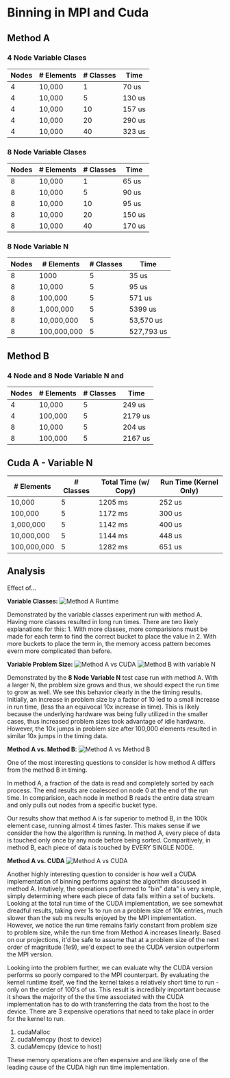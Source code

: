 # Binning in MPI and Cuda

## Method A

### 4 Node Variable Clases
| Nodes | # Elements | # Classes | Time   |
|-------|------------|-----------|--------|
| 4     | 10,000     | 1         | 70 us  |
| 4     | 10,000     | 5         | 130 us |
| 4     | 10,000     | 10        | 157 us |
| 4     | 10,000     | 20        | 290 us |
| 4     | 10,000     | 40        | 323 us |

### 8 Node Variable Clases
| Nodes | # Elements | # Classes | Time   |
|-------|------------|-----------|--------|
| 8     | 10,000     | 1         | 65 us  |
| 8     | 10,000     | 5         | 90 us  |
| 8     | 10,000     | 10        | 95 us  |
| 8     | 10,000     | 20        | 150 us |
| 8     | 10,000     | 40        | 170 us |

### 8 Node Variable N 
| Nodes | # Elements | # Classes | Time       |
|-------|------------|-----------|------------|
| 8     | 1000       | 5         | 35 us      |
| 8     | 10,000     | 5         | 95 us      |
| 8     | 100,000    | 5         | 571 us     |
| 8     | 1,000,000  | 5         | 5399 us    |
| 8     | 10,000,000 | 5         | 53,570 us  |
| 8     | 100,000,000| 5         | 527,793 us |

## Method B
### 4 Node and 8 Node Variable N and 
| Nodes | # Elements | # Classes | Time   |
|-------|------------|-----------|--------|
| 4     | 10,000     | 5         | 249 us |
| 4     | 100,000    | 5         | 2179 us|
| 8     | 10,000     | 5         | 204 us |
| 8     | 100,000    | 5         | 2167 us|

## Cuda A - Variable N
| # Elements  | # Classes | Total Time (w/ Copy) | Run Time (Kernel Only) |
|-------------|-----------|----------------------|------------------------|
| 10,000      | 5         | 1205 ms              | 252 us                 |
| 100,000     | 5         | 1172 ms              | 300 us                 |
| 1,000,000   | 5         | 1142 ms              | 400 us                 |
| 10,000,000  | 5         | 1144 ms              | 448 us                 |
| 100,000,000 | 5         | 1282 ms              | 651 us                 |

## Analysis
Effect of...

**Variable Classes:** 
![Method A Runtime](method_a_runtime.png)

Demonstrated by the variable classes experiment run with method A. 
Having more classes resulted in long run times. There are two likely explanations 
for this:
    1. With more classes, more comparisions must be made for each term to find 
    the correct bucket to place the value in
    2. With more buckets to place the term in, the memory access pattern becomes 
    evern more complicated than before. 

**Variable Problem Size:** 
![Method A vs CUDA](method_a_vs_cuda.png)
![Method B with variable N](method_b.png)

Demonstrated by the **8 Node Variable N** test case run with method A.
With a larger N, the problem size grows and thus, we should expect the run time
to grow as well. We see this behavior clearly in the the timing results. Initially,
an increase in problem size by a factor of 10 led to a small increase in run time,
(less tha an equivocal 10x increase in time). This is likely because the underlying
hardware was being fully utilized in the smaller cases, thus increased problem sizes 
took advantage of idle hardware. However, the 10x jumps in problem size after 
100,000 elements resulted in similar 10x jumps in the timing 
data. 

**Method A vs. Method B**:
![Method A vs Method B](a_vs_b.png)

One of the most interesting questions to consider is how method A differs 
from the method B in timing. 

In method A, a fraction of the data is read and completely sorted by each process. 
The end results are coalesced on node 0 at the end of the run time. 
In comparision, each node in method B reads the entire data stream and only pulls
out nodes from a specific bucket type.

Our results show that method A is far superior to method B, in the 100k element 
case, running almost 4 times faster. This makes sense if we consider the how the
algorithm is running. In method A, every piece of data is touched only once by
any node before being sorted. Comparitively, in method B, each piece of data is
touched by EVERY SINGLE NODE.

**Method A vs. CUDA**
![Method A vs CUDA](method_a_vs_cuda.png)

Another highly interesting question to consider is how well a CUDA implementation 
of binning performs against the algorithm discussed in method A. Intutively,
the operations performed to "bin" data" is very simple, simply determining where 
each piece of data falls within a set of buckets. Looking at the total run time
of the CUDA implementation, we see somewhat dreadful results, taking over 1s to
run on a problem size of 10k entries, much slower than the sub ms results enjoyed
by the MPI implementation. However, we notice the run time remains fairly constant
from problem size to problem size, while the run time from Method A increases
linearly. Based on our projections, it'd be safe to assume that at a problem size
of the next order of magnitude (1e9), we'd expect to see the CUDA version outperform
the MPI version. 

Looking into the problem further, we can evaluate why the CUDA version performs
so poorly compared to the MPI counterpart. By evaluating the kernel runtime itself,
we find the kernel takes a relatively short time to run - only on the order of 100's 
of us. This result is incredibily important because it shows the majority of the 
the time associated with the CUDA implementation has to do with transferring the
data from the host to the device. There are 3 expensive operations that need to 
take place in order for the kernel to run. 

1. cudaMalloc
2. cudaMemcpy (host to device)
3. cudaMemcpy (device to host)

These memory operations are often expensive and are likely one of the leading
cause of the CUDA high run time implementation. 


